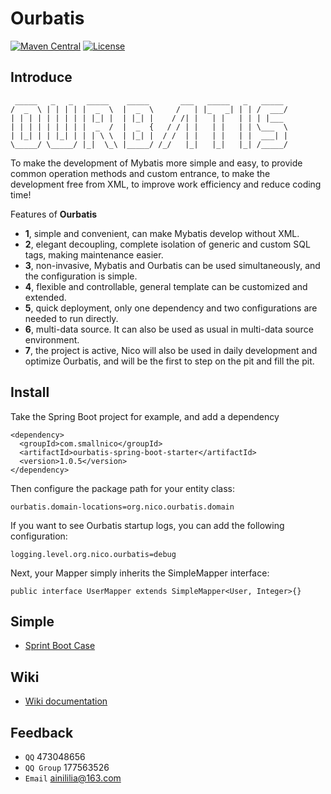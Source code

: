 # Ourbatis

[![Maven Central](https://maven-badges.herokuapp.com/maven-central/com.smallnico/ourbatis/badge.svg)](https://maven-badges.herokuapp.com/maven-central/com.smallnico/ourbatis/)
[![License](https://img.shields.io/badge/license-Apache%202-4EB1BA.svg)](https://www.apache.org/licenses/LICENSE-2.0.html)

## Introduce
```
 _____   _   _   _____    _____       ___   _____   _   _____  
/  _  \ | | | | |  _  \  |  _  \     /   | |_   _| | | /  ___/ 
| | | | | | | | | |_| |  | |_| |    / /| |   | |   | | | |___  
| | | | | | | | |  _  /  |  _  {   / / | |   | |   | | \___  \ 
| |_| | | |_| | | | \ \  | |_| |  / /  | |   | |   | |  ___| | 
\_____/ \_____/ |_|  \_\ |_____/ /_/   |_|   |_|   |_| /_____/ 
```
To make the development of Mybatis more simple and easy, to provide common operation methods and custom entrance, to make the development free from XML, to improve work efficiency and reduce coding time!

Features of **Ourbatis**
- **1**, simple and convenient, can make Mybatis develop without XML.
- **2**, elegant decoupling, complete isolation of generic and custom SQL tags, making maintenance easier.
- **3**, non-invasive, Mybatis and Ourbatis can be used simultaneously, and the configuration is simple.
- **4**, flexible and controllable, general template can be customized and extended.
- **5**, quick deployment, only one dependency and two configurations are needed to run directly.
- **6**, multi-data source. It can also be used as usual in multi-data source environment.
- **7**, the project is active, Nico will also be used in daily development and optimize Ourbatis, and will be the first to step on the pit and fill the pit.
 
## Install
Take the Spring Boot project for example, and add a dependency
```
<dependency>
  <groupId>com.smallnico</groupId>
  <artifactId>ourbatis-spring-boot-starter</artifactId>
  <version>1.0.5</version>
</dependency>
```
Then configure the package path for your entity class:
```
ourbatis.domain-locations=org.nico.ourbatis.domain
```
If you want to see Ourbatis startup logs, you can add the following configuration:
```
logging.level.org.nico.ourbatis=debug
```
Next, your Mapper simply inherits the SimpleMapper interface:
```
public interface UserMapper extends SimpleMapper<User, Integer>{}
```
## Simple
 - [Sprint Boot Case](https://github.com/ainilili/ourbatis-simple)
## Wiki
 - [Wiki documentation](https://github.com/ainilili/ourbatis/wiki)

## Feedback
 - ```QQ``` 473048656
 - ```QQ Group``` 177563526
 - ```Email``` ainililia@163.com
